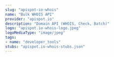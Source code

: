 ```yaml
---
slug: "apispot-io-whois"
name: "Bulk WHOIS API"
provider: "apispot.io"
description: "Domain API (WHOIS, Check, Batch)"
logo: "apispot.io-whois-logo.jpeg"
logoMediaType: "image/jpeg"
tags:
- name: "developer_tools"
stubs: "apispot.io-whois-stubs.json"
---
```

